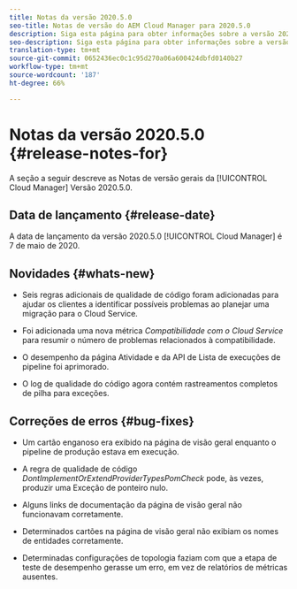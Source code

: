```yaml
---
title: Notas da versão 2020.5.0
seo-title: Notas de versão do AEM Cloud Manager para 2020.5.0
description: Siga esta página para obter informações sobre a versão 2020.5.0 do Cloud Manager
seo-description: Siga esta página para obter informações sobre a versão 2020.5.0 do AEM Cloud Manager
translation-type: tm+mt
source-git-commit: 0652436ec0c1c95d270a06a600424dbfd0140b27
workflow-type: tm+mt
source-wordcount: '187'
ht-degree: 66%

---
```


# Notas da versão 2020.5.0 {#release-notes-for}

A seção a seguir descreve as Notas de versão gerais da [!UICONTROL Cloud Manager] Versão 2020.5.0.

## Data de lançamento {#release-date}

A data de lançamento da versão 2020.5.0 [!UICONTROL Cloud Manager] é 7 de maio de 2020.

## Novidades {#whats-new}

* Seis regras adicionais de qualidade de código foram adicionadas para ajudar os clientes a identificar possíveis problemas ao planejar uma migração para o Cloud Service.

* Foi adicionada uma nova métrica *Compatibilidade com o Cloud Service* para resumir o número de problemas relacionados à compatibilidade.

* O desempenho da página Atividade e da API de Lista de execuções de pipeline foi aprimorado.

* O log de qualidade do código agora contém rastreamentos completos de pilha para exceções.

## Correções de erros {#bug-fixes}

* Um cartão enganoso era exibido na página de visão geral enquanto o pipeline de produção estava em execução.

* A regra de qualidade de código *DontImplementOrExtendProviderTypesPomCheck* pode, às vezes, produzir uma Exceção de ponteiro nulo.

* Alguns links de documentação da página de visão geral não funcionavam corretamente.

* Determinados cartões na página de visão geral não exibiam os nomes de entidades corretamente.

* Determinadas configurações de topologia faziam com que a etapa de teste de desempenho gerasse um erro, em vez de relatórios de métricas ausentes.

